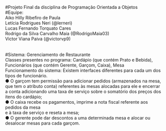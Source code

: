 #Projeto Final da disciplina de Programação Orientada a Objetos 
<br/>
#Equipe:<br/>
Aiko Hilly Ribefiro de Paula <br/>
Letícia Rodrigues Neri (@lerneri)<br/>
Lucas Fernando Torquato Cares <br/>
Rodrigo da Silva Carvalho Maia (@RodrigoMaia03)<br/>
Victor Viana Paiva (@victorvp9)<br/>
<br/>
<br/>
#Sistema: Gerenciamento de Restaurante
<br/>
Classes presentes no programa: Cardápio (que contém Prato e Bebida), Funcionários
(que contém Gerente, Garçom, Caixa), Mesa
<br/>
Funcionamento do sistema: Existem interfaces diferentes para cada um dos tipos de
funcionário.<br/>
● O garçom tem permissão para adicionar pedidos (armazenados na mesa, que tem o
atributo conta) referentes às mesas alocadas para ele e encerrar a conta
adicionando uma taxa de serviço sobre o somatório dos preços dos itens do
cardápio;<br/>
● O caixa recebe os pagamentos, imprime a nota fiscal referente aos pedidos da mesa<br/>
e à taxa de serviço e reseta a mesa;<br/>
● O gerente pode dar descontos a uma determinada mesa e alocar ou desalocar
mesas para cada garçom.<br/>
